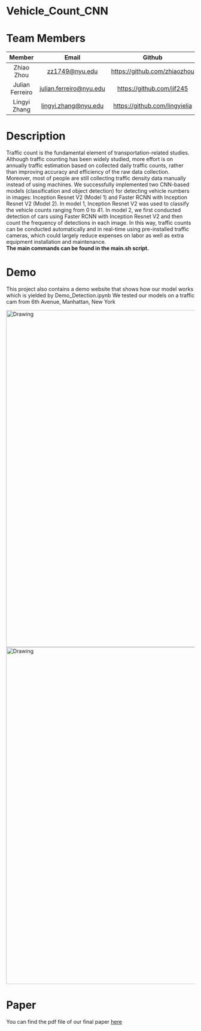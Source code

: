 # Vehicle_Count_CNN

Team Members
=====
| Member | Email | Github |
| :--: | :--: | :--: |
| Zhiao Zhou | <zz1749@nyu.edu> | <https://github.com/zhiaozhou> |
| Julian Ferreiro | <julian.ferreiro@nyu.edu> | <https://github.com/jif245> |
| Lingyi Zhang | <lingyi.zhang@nyu.edu> | <https://github.com/lingyielia> |

Description
=====
Traffic count is the fundamental element of transportation-related studies. Although traffic counting has been widely studied, more effort is on annually traffic estimation based on collected daily traffic counts, rather than improving accuracy and efficiency of the raw data collection. Moreover, most of people are still collecting traffic density data manually instead of using machines. We successfully implemented two CNN-based models (classification and object detection) for detecting vehicle numbers in images: Inception Resnet V2 (Model 1) and Faster RCNN with Inception Resnet V2  (Model 2). In model 1, Inception Resnet V2 was used to classify the vehicle counts ranging from 0 to 41. In model 2, we first conducted detection of cars using Faster RCNN with Inception Resnet V2 and then count the frequency of detections in each image. In this way, traffic counts can be conducted automatically and in real-time using pre-installed traffic cameras, which could largely reduce expenses on labor as well as extra equipment installation and maintenance.  
**The main commands can be found in the main.sh script.**

Demo
=====
This project also contains a demo website that shows how our model works which is yielded by Demo_Detection.ipynb
We tested our models on a traffic cam from 6th Avenue, Manhattan, New York
<p float="center">
    <img src="./Examples/example1.gif" alt="Drawing" style="width: 900px;" width="300"/> 
    <img src="./Examples/example2.gif" alt="Drawing" style="width: 900px;" width="300"/>
</p>

Paper
=====
You can find the pdf file of our final paper [here](./Paper/FinalReport.pdf)
